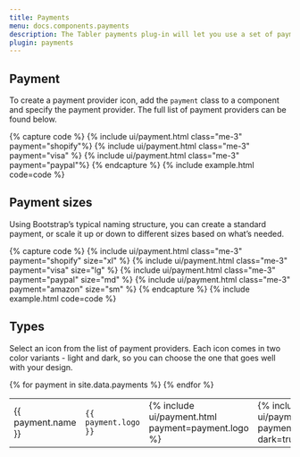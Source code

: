 ```yaml
---
title: Payments
menu: docs.components.payments
description: The Tabler payments plug-in will let you use a set of payment provider icons to facilitate the payment process and make it more-user friendly.
plugin: payments
---
```


## Payment

To create a payment provider icon, add the `payment` class to a component and specify the payment provider. The full list of payment providers can be found below.

{% capture code %}
{% include ui/payment.html class="me-3" payment="shopify"%}
{% include ui/payment.html class="me-3" payment="visa" %}
{% include ui/payment.html class="me-3" payment="paypal"%}
{% endcapture %}
{% include example.html code=code %}


## Payment sizes

Using Bootstrap’s typical naming structure, you can create a standard payment, or scale it up or down to different sizes based on what’s needed.

{% capture code %}
{% include ui/payment.html class="me-3" payment="shopify" size="xl" %}
{% include ui/payment.html class="me-3" payment="visa" size="lg" %}
{% include ui/payment.html class="me-3" payment="paypal" size="md" %}
{% include ui/payment.html class="me-3" payment="amazon" size="sm" %}
{% endcapture %}
{% include example.html code=code %}


## Types

Select an icon from the list of payment providers. Each icon comes in two color variants - light and dark, so you can choose the one that goes well with your design.

<table class="table-vcenter">
{% for payment in site.data.payments %}
<tr>
    <td>{{ payment.name }}</td>
    <td><code>{{ payment.logo }}</code></td>
    <td class="w-1">{% include ui/payment.html payment=payment.logo %}</td>
    <td class="w-1">{% include ui/payment.html payment=payment.logo dark=true %}</td>
</tr>
{% endfor %}
</table>
